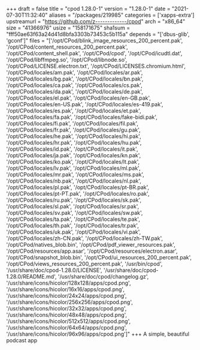 +++
draft = false
title = "cpod 1.28.0-1"
version = "1.28.0-1"
date = "2021-07-30T11:32:40"
aliases = "/packages/219985"
categories = ['xapps-extra']
upstreamurl = "https://github.com/z-------------/cpod"
arch = "x86_64"
size = "41366976"
usize = "158171675"
sha1sum = "fff50ae63f63a24d41d8bfa3303b73453c5b115a"
depends = "['dbus-glib', 'gconf']"
files = "['/opt/CPod/blink_image_resources_200_percent.pak', '/opt/CPod/content_resources_200_percent.pak', '/opt/CPod/content_shell.pak', '/opt/CPod/cpod', '/opt/CPod/icudtl.dat', '/opt/CPod/libffmpeg.so', '/opt/CPod/libnode.so', '/opt/CPod/LICENSE.electron.txt', '/opt/CPod/LICENSES.chromium.html', '/opt/CPod/locales/am.pak', '/opt/CPod/locales/ar.pak', '/opt/CPod/locales/bg.pak', '/opt/CPod/locales/bn.pak', '/opt/CPod/locales/ca.pak', '/opt/CPod/locales/cs.pak', '/opt/CPod/locales/da.pak', '/opt/CPod/locales/de.pak', '/opt/CPod/locales/el.pak', '/opt/CPod/locales/en-GB.pak', '/opt/CPod/locales/en-US.pak', '/opt/CPod/locales/es-419.pak', '/opt/CPod/locales/es.pak', '/opt/CPod/locales/et.pak', '/opt/CPod/locales/fa.pak', '/opt/CPod/locales/fake-bidi.pak', '/opt/CPod/locales/fi.pak', '/opt/CPod/locales/fil.pak', '/opt/CPod/locales/fr.pak', '/opt/CPod/locales/gu.pak', '/opt/CPod/locales/he.pak', '/opt/CPod/locales/hi.pak', '/opt/CPod/locales/hr.pak', '/opt/CPod/locales/hu.pak', '/opt/CPod/locales/id.pak', '/opt/CPod/locales/it.pak', '/opt/CPod/locales/ja.pak', '/opt/CPod/locales/kn.pak', '/opt/CPod/locales/ko.pak', '/opt/CPod/locales/lt.pak', '/opt/CPod/locales/lv.pak', '/opt/CPod/locales/ml.pak', '/opt/CPod/locales/mr.pak', '/opt/CPod/locales/ms.pak', '/opt/CPod/locales/nb.pak', '/opt/CPod/locales/nl.pak', '/opt/CPod/locales/pl.pak', '/opt/CPod/locales/pt-BR.pak', '/opt/CPod/locales/pt-PT.pak', '/opt/CPod/locales/ro.pak', '/opt/CPod/locales/ru.pak', '/opt/CPod/locales/sk.pak', '/opt/CPod/locales/sl.pak', '/opt/CPod/locales/sr.pak', '/opt/CPod/locales/sv.pak', '/opt/CPod/locales/sw.pak', '/opt/CPod/locales/ta.pak', '/opt/CPod/locales/te.pak', '/opt/CPod/locales/th.pak', '/opt/CPod/locales/tr.pak', '/opt/CPod/locales/uk.pak', '/opt/CPod/locales/vi.pak', '/opt/CPod/locales/zh-CN.pak', '/opt/CPod/locales/zh-TW.pak', '/opt/CPod/natives_blob.bin', '/opt/CPod/pdf_viewer_resources.pak', '/opt/CPod/resources/app.asar', '/opt/CPod/resources/electron.asar', '/opt/CPod/snapshot_blob.bin', '/opt/CPod/ui_resources_200_percent.pak', '/opt/CPod/views_resources_200_percent.pak', '/usr/bin/cpod', '/usr/share/doc/cpod-1.28.0/LICENSE', '/usr/share/doc/cpod-1.28.0/README.md', '/usr/share/doc/cpod/changelog.gz', '/usr/share/icons/hicolor/128x128/apps/cpod.png', '/usr/share/icons/hicolor/16x16/apps/cpod.png', '/usr/share/icons/hicolor/24x24/apps/cpod.png', '/usr/share/icons/hicolor/256x256/apps/cpod.png', '/usr/share/icons/hicolor/32x32/apps/cpod.png', '/usr/share/icons/hicolor/48x48/apps/cpod.png', '/usr/share/icons/hicolor/512x512/apps/cpod.png', '/usr/share/icons/hicolor/64x64/apps/cpod.png', '/usr/share/icons/hicolor/96x96/apps/cpod.png']"
+++
A simple, beautiful podcast app